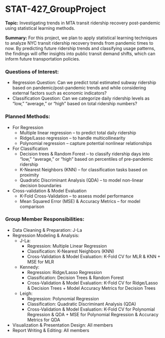 # STAT-427_GroupProject


**Topic:** Investigating trends in MTA transit ridership recovery post-pandemic using 
statistical learning methods. 

**Summary:** For this project, we plan to apply statistical learning techniques to analyze 
NYC transit ridership recovery trends from pandemic times to now. By predicting future 
ridership trends and classifying usage patterns, the findings will offer insights into public 
transit demand shifts, which can inform future transportation policies.  

### Questions of Interest:  
  + Regression Question: Can we predict total estimated subway ridership based on pandemic/post-pandemic trends and while considering external factors such as economic indicators? 
  + Classification Question: Can we categorize daily ridership levels as “low,” “average,” or “high” based on total ridership numbers?

### Planned Methods: 
+ For Regression 
  + Multiple linear regression – to predict total daily ridership 
  + Ridge/Lasso regression – to handle multicollinearity  
  + Polynomial regression – capture potential nonlinear relationships 
+ For Classification 
  + Decision trees & Random Forest – to classify ridership days into “low,” “average,” or “high” based on percentiles of pre-pandemic ridership 
  + K-Nearest Neighbors (KNN) – for classification tasks based on proximity 
  + Quadratic Discriminant Analysis (QDA) – to model non-linear decision boundaries 
+ Cross-validation & Model Evaluation 
  + K-Fold Cross-Validation – to assess model performance 
  + Mean Squared Error (MSE) & Accuracy Metrics – for model comparison 


### Group Member Responsibilities: 
+ Data Cleaning & Preparation: J-La 
+ Regression Modeling & Analysis:  
  + J-La: 
    + Regression: Multiple Linear Regression 
    + Classification: K-Nearest Neighbors (KNN) 
    + Cross-Validation & Model Evaluation: K-Fold CV for MLR & KNN + MSE for MLR 
  + Kennedy: 
    + Regression: Ridge/Lasso Regression  
    + Classification: Decision Trees & Random Forest 
    +  Cross-Validation & Model Evaluation: K-Fold CV for Ridge/Lasso & Decision Trees + Model Accuracy Metrics for Decision Trees 
  + Leigh: 
    + Regression: Polynomial Regression 
    + Classification: Quadratic Discriminant Analysis (QDA) 
    + Cross-Validation & Model Evaluation: K-Fold CV for Polynomial Regression & QDA + MSE for Polynomial Regression & Accuracy Metrics for QDA 
+ Visualization & Presentation Design: All members 
+ Report Writing & Editing: All members
